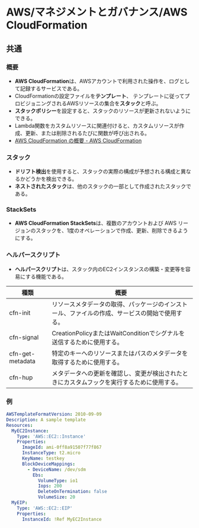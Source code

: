 # AWS/マネジメントとガバナンス/AWS CloudFormation

## 共通

### 概要

- **AWS CloudFormation**は、AWSアカウントで利用された操作を、ログとして記録するサービスである。
- CloudFormationの設定ファイルを**テンプレート**、
  テンプレートに従ってプロビジョニングされるAWSリソースの集合を**スタック**と呼ぶ。
- **スタックポリシー**を設定すると、スタックのリソースが更新されないようにできる。
- Lambda関数をカスタムリソースに関連付けると、カスタムリソースが作成、更新、または削除されるたびに関数が呼び出される。
- [AWS CloudFormation の概要 - AWS CloudFormation](https://docs.aws.amazon.com/ja_jp/AWSCloudFormation/latest/UserGuide/Welcome.html)

### スタック

- **ドリフト検出**を使用すると、スタックの実際の構成が予想される構成と異なるかどうかを検出できる。
- **ネストされたスタック**は、他のスタックの一部として作成されたスタックである。

### StackSets

- **AWS CloudFormation StackSets**は、複数のアカウントおよび AWS リージョンのスタックを、1度のオペレーションで作成、更新、削除できるようにする。

### ヘルパースクリプト

- **ヘルパースクリプト**は、スタック内のEC2インスタンスの構築・変更等を容易にする機能である。

| 種類             | 概要                                                         |
| ---------------- | ------------------------------------------------------------ |
| cfn-init         | リソースメタデータの取得、パッケージのインストール、ファイルの作成、サービスの開始で使用する。 |
| cfn-signal       | CreationPolicyまたはWaitConditionでシグナルを送信するために使用する。 |
| cfn-get-metadata | 特定のキーへのリソースまたはパスのメタデータを取得するために使用する。 |
| cfn-hup          | メタデータへの更新を確認し、変更が検出されたときにカスタムフックを実行するために使用する。 |

### 例

```yml
AWSTemplateFormatVersion: 2010-09-09
Description: A sample template
Resources:
  MyEC2Instance:
    Type: 'AWS::EC2::Instance'
    Properties:
      ImageId: ami-0ff8a91507f77f867
      InstanceType: t2.micro
      KeyName: testkey
      BlockDeviceMappings:
        - DeviceName: /dev/sdm
          Ebs:
            VolumeType: io1
            Iops: 200
            DeleteOnTermination: false
            VolumeSize: 20
  MyEIP:
    Type: 'AWS::EC2::EIP'
    Properties:
      InstanceId: !Ref MyEC2Instance
```
